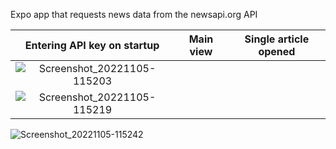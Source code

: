 Expo app that requests news data from the newsapi.org API

Entering API key on startup | Main view | Single article opened
:-------------------------: | :-------------------------: | :-------------------------:
![Screenshot_20221105-115203](https://user-images.githubusercontent.com/91624045/200115103-f916bebb-5f88-41cd-931a-65955aa61990.jpg) |
![Screenshot_20221105-115219](https://user-images.githubusercontent.com/91624045/200115117-d43ec9b2-8a39-4c0f-9559-b6d118e49a8f.jpg) |
![Screenshot_20221105-115242](https://user-images.githubusercontent.com/91624045/200115119-54d3d888-d7fd-4828-85b3-c388e03b8e27.jpg)
